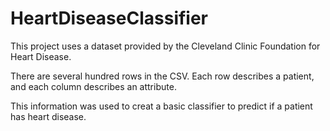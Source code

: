 # HeartDiseaseClassifier

This project uses a dataset provided by the Cleveland Clinic Foundation for Heart Disease. 

There are several hundred rows in the CSV. Each row describes a patient, and each column describes an attribute. 

This information was used to creat a basic classifier to predict if a patient has heart disease.
